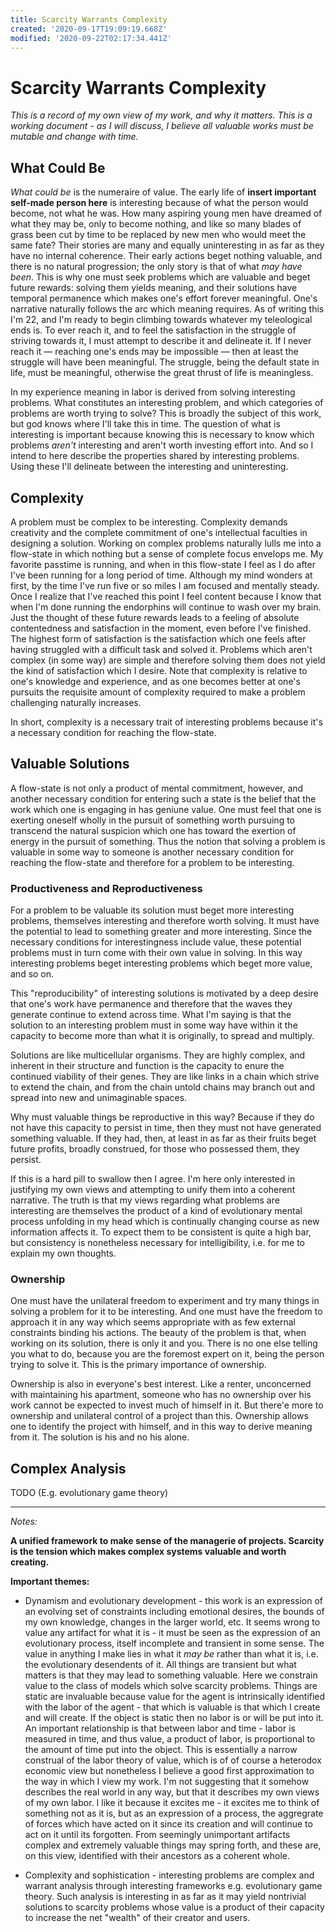 ```yaml
---
title: Scarcity Warrants Complexity
created: '2020-09-17T19:09:19.668Z'
modified: '2020-09-22T02:17:34.441Z'
---
```


# Scarcity Warrants Complexity

_This is a record of my own view of my work, and why it matters. This is a working document - as I will discuss, I believe all valuable works must be mutable and change with time._

## What Could Be
_What could be_ is the numeraire of value. The early life of __insert important self-made person here__ is interesting because of what the person would become, not what he was. How many aspiring young men have dreamed of what they may be, only to become nothing, and like so many blades of grass been cut by time  to be replaced by new men who would meet the same fate? Their stories are many and equally uninteresting in as far as they have no internal coherence. Their early actions beget nothing valuable, and there is no natural progression; the only story is that of what _may have been_. This is why one must seek problems which are valuable and beget future rewards: solving them yields meaning, and their solutions have temporal permanence which makes one's effort forever meaningful. One's narrative naturally follows the arc which meaning requires. As of writing this I'm 22, and I'm ready to begin climbing towards whatever my teleological ends is. To ever reach it, and to feel the satisfaction in the struggle of striving towards it, I must attempt to describe it and delineate it. If I never reach it — reaching one's ends may be impossible — then at least the struggle will have been meaningful. The struggle, being the default state in life, must be meaningful, otherwise the great thrust of life is meaningless.

In my experience meaning in labor is derived from solving interesting problems. What constitutes an interesting problem, and which categories of problems are worth trying to solve? This is broadly the subject of this work, but god knows where I'll take this in time. The question of what is interesting is important because knowing this is necessary to know which problems _aren't_ interesting and aren't worth investing effort into. And so I intend to here describe the properties shared by interesting problems. Using these I'll delineate between the interesting and uninteresting.

## Complexity
A problem must be complex to be interesting. Complexity demands creativity and the complete commitment of one's intellectual faculties in designing a solution. Working on complex problems naturally lulls me into a flow-state in which nothing but a sense of complete focus envelops me. My favorite passtime is running, and when in this flow-state I feel as I do after I've been running for a long period of time. Although my mind wonders at first, by the time I've run five or so miles I am focused and mentally steady. Once I realize that I've reached this point I feel content because I know that when I'm done running the endorphins will continue to wash over my brain. Just the thought of these future rewards leads to a feeling of absolute contentedness and satisfaction in the moment, even before I've finished. The highest form of satisfaction is the satisfaction which one feels after having struggled with a difficult task and solved it. Problems which aren't complex (in some way) are simple and therefore solving them does not yield the kind of satisfaction which I desire. Note that complexity is relative to one's knowledge and experience, and as one becomes better at one's pursuits the requisite amount of complexity required to make a problem challenging naturally increases.

In short, complexity is a necessary trait of interesting problems because it's a necessary condition for reaching the flow-state.

## Valuable Solutions
A flow-state is not only a product of mental commitment, however, and another necessary condition for entering such a state is the belief that the work which one is engaging in has geniune value. One must feel that one is exerting oneself wholly in the pursuit of something worth pursuing to transcend the natural suspicion which one has toward the exertion of energy in the pursuit of something. Thus the notion that solving a problem is valuable in some way to someone is another necessary condition for reaching the flow-state and therefore for a problem to be interesting.

### Productiveness and Reproductiveness
For a problem to be valuable its solution must beget more interesting problems, themselves interesting and therefore worth solving. It must have the potential to lead to something greater and more interesting. Since the necessary conditions for interestingness include value, these potential problems must in turn come with their own value in solving. In this way interesting problems beget interesting problems which beget more value, and so on. 

This "reproducibility" of interesting solutions is motivated by a deep desire that one's work have permanence and therefore that the waves they generate continue to extend across time. What I'm saying is that the solution to an interesting problem must in some way have within it the capacity to become more than what it is originally, to spread and multiply. 

Solutions are like multicellular organisms. They are highly complex, and inherent in their structure and function is the capacity to enure the continued viability of their genes. They are like links in a chain which strive to extend the chain, and from the chain untold chains may branch out and spread into new and unimaginable spaces.

Why must valuable things be reproductive in this way? Because if they do not have this capacity to persist in time, then they must not have generated something valuable. If they had, then, at least in as far as their fruits beget future profits, broadly construed, for those who possessed them, they persist.

If this is a hard pill to swallow then I agree. I'm here only interested in justifying my own views and attempting to unify them into a coherent narrative. The truth is that my views regarding what problems are interesting are themselves the product of a kind of evolutionary mental process unfolding in my head which is continually changing course as new information affects it. To expect them to be consistent is quite a high bar, but consistency is nonetheless necessary for intelligibility, i.e. for me to explain my own thoughts. 

### Ownership
One must have the unilateral freedom to experiment and try many things in solving a problem for it to be interesting. And one must have the freedom to approach it in any way which seems appropriate with as few external constraints binding his actions. The beauty of the problem is that, when working on its solution, there is only it and you. There is no one else telling you what to do, because you are the foremost expert on it, being the person trying to solve it. This is the primary importance of ownership.

Ownership is also in everyone's best interest. Like a renter, unconcerned with maintaining his apartment, someone who has no ownership over his work cannot be expected to invest much of himself in it. But there'e more to ownership and unilateral control of a project than this. Ownership allows one to identify the project with himself, and in this way to derive meaning from it. The solution is his and no his alone.

## Complex Analysis
TODO (E.g. evolutionary game theory)





____________________________________________________________________


_Notes:_

__A unified framework to make sense of the managerie of projects. Scarcity is the tension which makes complex systems valuable and worth creating.__

__Important themes:__
- Dynamism and evolutionary development - this work is an expression of an evolving set of constraints including emotional desires, the bounds of my own knowledge, changes in the larger world, etc. It seems wrong to value any artifact for what it is - it must be seen as the expression of an evolutionary process, itself incomplete and transient in some sense. The value in anything I make lies in what it _may be_ rather than what it is, i.e. the evolutionary desendents of it. All things are transient but what matters is that they may lead to something valuable. Here we constrain value to the class of models which solve scarcity problems. Things are static are invaluable because value for the agent is intrinsically identified with the labor of the agent - that which is valuable is that which I create and will create. If the object is static then no labor is or will be put into it. An important relationship is that between labor and time - labor is measured in time, and thus value, a product of labor, is proportional to the amount of time put into the object. This is essentially a narrow construal of the labor theory of value, which is of of course a heterodox economic view but nonetheless I believe a good first approximation to the way in which I view my work. I'm not suggesting that it somehow describes the real world in any way, but that it describes my own views of my own labor. I like it because it excites me - it excites me to think of something not as it is, but as an expression of a process, the aggregrate of forces which have acted on it since its creation and will continue to act on it until its forgotten. From seemingly unimportant artifacts complex and extremely valuable things may spring forth, and these are, on this view, identified with their ancestors as a coherent whole.

- Complexity and sophistication - interesting problems are complex and warrant analysis through interesting frameworks e.g. evolutionary game theory. Such analysis is interesting in as far as it may yield nontrivial solutions to scarcity problems whose value is a product of their capacity to increase the net "wealth" of their creator and users.
